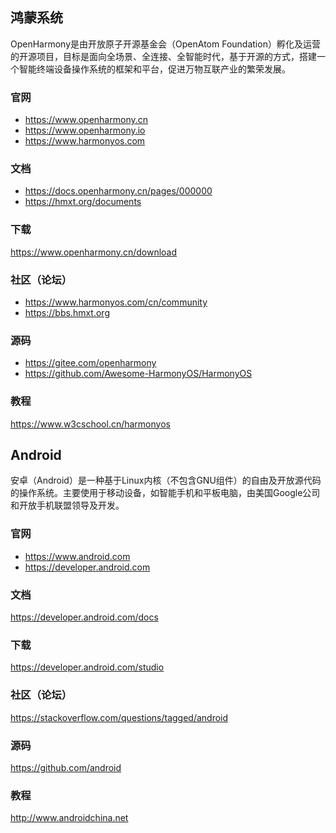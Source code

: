 ## 鸿蒙系统

OpenHarmony是由开放原子开源基金会（OpenAtom Foundation）孵化及运营的开源项目，目标是面向全场景、全连接、全智能时代，基于开源的方式，搭建一个智能终端设备操作系统的框架和平台，促进万物互联产业的繁荣发展。

### 官网
- https://www.openharmony.cn
- https://www.openharmony.io
- https://www.harmonyos.com

### 文档
- https://docs.openharmony.cn/pages/000000
- https://hmxt.org/documents

### 下载
https://www.openharmony.cn/download

### 社区（论坛）
- https://www.harmonyos.com/cn/community
- https://bbs.hmxt.org

### 源码
- https://gitee.com/openharmony
- https://github.com/Awesome-HarmonyOS/HarmonyOS

### 教程
https://www.w3cschool.cn/harmonyos


## Android

安卓（Android）是一种基于Linux内核（不包含GNU组件）的自由及开放源代码的操作系统。主要使用于移动设备，如智能手机和平板电脑，由美国Google公司和开放手机联盟领导及开发。

### 官网
- https://www.android.com
- https://developer.android.com

### 文档
https://developer.android.com/docs

### 下载
https://developer.android.com/studio

### 社区（论坛）
https://stackoverflow.com/questions/tagged/android

### 源码
https://github.com/android

### 教程
http://www.androidchina.net

